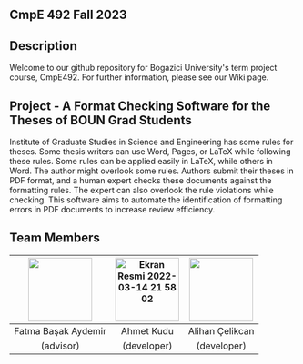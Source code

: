 ## CmpE 492 Fall 2023

## Description 
Welcome to our github repository for Bogazici University's term project course, CmpE492. For further information, please see our Wiki page.

## Project - A Format Checking Software for the Theses of BOUN Grad Students
Institute of Graduate Studies in Science and Engineering has some rules for theses. Some thesis writers can use Word, Pages, or LaTeX while following these rules. Some rules can be applied easily in LaTeX, while others in Word. The author might overlook some rules. Authors submit their theses in PDF format, and a human expert checks these documents against the formatting rules. The expert can also overlook the rule violations while checking. This software aims to automate the identification of formatting errors in PDF documents to increase review efficiency.

## Team Members
<img width="112" alt="" src="">|<img width="112" alt="Ekran Resmi 2022-03-14 21 58 02" src="https://user-images.githubusercontent.com/74921213/158241974-db472f6f-b07f-4578-ba48-bea27f1068c9.png">|<img width="112" alt="" src="">
|:-:|:-:|:-:|
Fatma Başak Aydemir|Ahmet Kudu|Alihan Çelikcan
(advisor)| (developer) | (developer)
